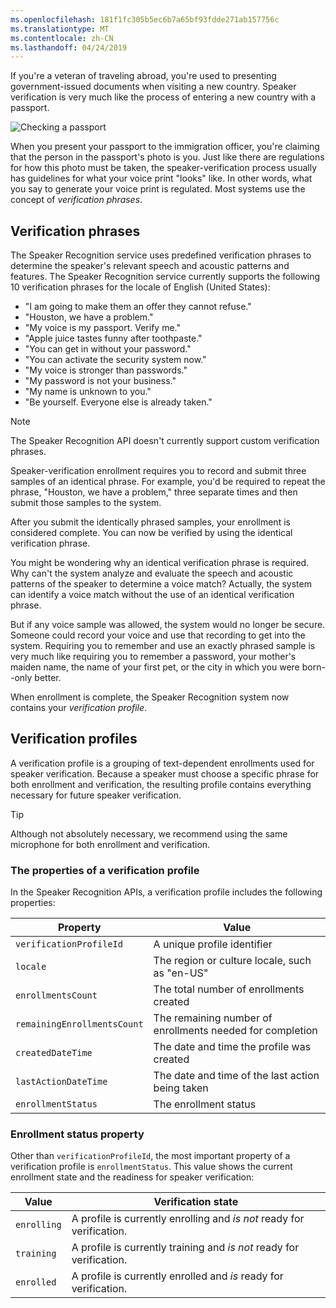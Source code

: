 ```yaml
---
ms.openlocfilehash: 181f1fc305b5ec6b7a65bf93fdde271ab157756c
ms.translationtype: MT
ms.contentlocale: zh-CN
ms.lasthandoff: 04/24/2019
---
```

If you're a veteran of traveling abroad, you're used to presenting government-issued documents when visiting a new country. Speaker verification is very much like the process of entering a new country with a passport.

![Checking a passport](../media/4-speaker-verification-passport.png)

When you present your passport to the immigration officer, you're claiming that the person in the passport's photo is you. Just like there are regulations for how this photo must be taken, the speaker-verification process usually has guidelines for what your voice print "looks" like. In other words, what you say to generate your voice print is regulated. Most systems use the concept of *verification phrases*.

## <a name="verification-phrases"></a>Verification phrases

The Speaker Recognition service uses predefined verification phrases to determine the speaker's relevant speech and acoustic patterns and features. The Speaker Recognition service currently supports the following 10 verification phrases for the locale of English (United States):

- "I am going to make them an offer they cannot refuse."
- "Houston, we have a problem."
- "My voice is my passport. Verify me."
- "Apple juice tastes funny after toothpaste."
- "You can get in without your password."
- "You can activate the security system now."
- "My voice is stronger than passwords."
- "My password is not your business."
- "My name is unknown to you."
- "Be yourself. Everyone else is already taken."

> [!NOTE]
> The Speaker Recognition API doesn't currently support custom verification phrases.

Speaker-verification enrollment requires you to record and submit three samples of an identical phrase. For example, you'd be required to repeat the phrase, "Houston, we have a problem," three separate times and then submit those samples to the system.

After you submit the identically phrased samples, your enrollment is considered complete. You can now be verified by using the identical verification phrase.

You might be wondering why an identical verification phrase is required. Why can't the system analyze and evaluate the speech and acoustic patterns of the speaker to determine a voice match? Actually, the system can identify a voice match without the use of an identical verification phrase.

But if any voice sample was allowed, the system would no longer be secure. Someone could record your voice and use that recording to get into the system. Requiring you to remember and use an exactly phrased sample is very much like requiring you to remember a password, your mother's maiden name, the name of your first pet, or the city in which you were born--only better.

When enrollment is complete, the Speaker Recognition system now contains your *verification profile*.

## <a name="verification-profiles"></a>Verification profiles

A verification profile is a grouping of text-dependent enrollments used for speaker verification. Because a speaker must choose a specific phrase for both enrollment and verification, the resulting profile contains everything necessary for future speaker verification.

> [!TIP]
> Although not absolutely necessary, we recommend using the same microphone for both enrollment and verification.

### <a name="the-properties-of-a-verification-profile"></a>The properties of a verification profile

In the Speaker Recognition APIs, a verification profile includes the following properties:

| Property | Value |
|---------|---------|
| `verificationProfileId` | A unique profile identifier |
| `locale` | The region or culture locale, such as "en-US" |
| `enrollmentsCount` | The total number of enrollments created |
| `remainingEnrollmentsCount` | The remaining number of enrollments needed for completion |
| `createdDateTime` | The date and time the profile was created |
| `lastActionDateTime` | The date and time of the last action being taken |
| `enrollmentStatus` | The enrollment status |

### <a name="enrollment-status-property"></a>Enrollment status property

Other than `verificationProfileId`, the most important property of a verification profile is `enrollmentStatus`. This value shows the current enrollment state and the readiness for speaker verification:

| Value  | Verification state |
|---------|---------|
| `enrolling` | A profile is currently enrolling and *is not* ready for verification. |
| `training` | A profile is currently training and *is not* ready for verification. |
| `enrolled` | A profile is currently enrolled and *is* ready for verification. |
